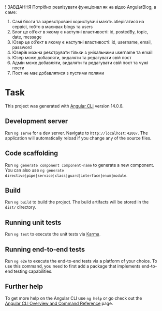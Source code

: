 ! ЗАВДАННЯ 
Потрібно реалізувати функціонал як на відео AngularBlog, а саме:

1) Самі блоги та зареєстровані користувачі мають зберігатися на сервісі, тобто в масивах blogs та users
2) Блог це об’єкт в якому є наступні властивості: id, postedBy, topic, date, message
3) Юзер це об’єкт в якому є наступні властивості: id, username, email, password
4) Юзерів можна реєструвати тільки з унікальними username та email
5) Юзер може добавляти, видаляти та редагувати свій пост
6) Адмін може добавляти, видаляти та редагувати свій пост та чужі пости
7) Пост не має добавлятися з пустими полями


# Task

This project was generated with [Angular CLI](https://github.com/angular/angular-cli) version 14.0.6.

## Development server

Run `ng serve` for a dev server. Navigate to `http://localhost:4200/`. The application will automatically reload if you change any of the source files.

## Code scaffolding

Run `ng generate component component-name` to generate a new component. You can also use `ng generate directive|pipe|service|class|guard|interface|enum|module`.

## Build

Run `ng build` to build the project. The build artifacts will be stored in the `dist/` directory.

## Running unit tests

Run `ng test` to execute the unit tests via [Karma](https://karma-runner.github.io).

## Running end-to-end tests

Run `ng e2e` to execute the end-to-end tests via a platform of your choice. To use this command, you need to first add a package that implements end-to-end testing capabilities.

## Further help

To get more help on the Angular CLI use `ng help` or go check out the [Angular CLI Overview and Command Reference](https://angular.io/cli) page.
